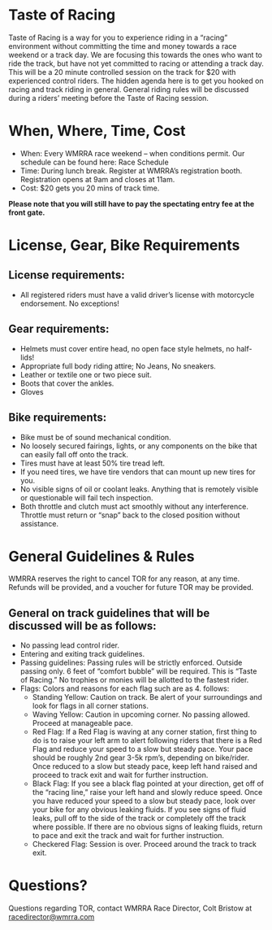 # Taste of Racing
Taste of Racing is a way for you to experience riding in a “racing” environment without committing the time and money towards a race weekend or a track day. We are focusing this towards the ones who want to ride the track, but have not yet committed to racing or attending a track day. This will be a 20 minute controlled session on the track for $20 with experienced control riders. The hidden agenda here is to get you hooked on racing and track riding in general. General riding rules will be discussed during a riders’ meeting before the Taste of Racing session.

# When, Where, Time, Cost
- When: Every WMRRA race weekend – when conditions permit.
Our schedule can be found here: Race Schedule
- Time: During lunch break.
Register at WMRRA’s registration booth.
Registration opens at 9am and closes at 11am.
- Cost: $20 gets you 20 mins of track time.

**Please note that you will still have to pay the spectating entry fee at the front gate.**

# License, Gear, Bike Requirements
## License requirements:

- All registered riders must have a valid driver’s license with motorcycle endorsement. No exceptions!

## Gear requirements:

- Helmets must cover entire head, no open face style helmets, no half-lids!
- Appropriate full body riding attire; No Jeans, No sneakers.
- Leather or textile one or two piece suit.
- Boots that cover the ankles.
- Gloves

## Bike requirements:

- Bike must be of sound mechanical condition.
- No loosely secured fairings, lights, or any components on the bike that can easily fall off onto the track.
- Tires must have at least 50% tire tread left.
- If you need tires, we have tire vendors that can mount up new tires for you.
- No visible signs of oil or coolant leaks. Anything that is remotely visible or questionable will fail tech inspection.
- Both throttle and clutch must act smoothly without any interference. Throttle must return or “snap” back to the closed position without assistance.

# General Guidelines & Rules
WMRRA reserves the right to cancel TOR for any reason, at any time. Refunds will be provided, and a voucher for future TOR may be provided.

## General on track guidelines that will be discussed will be as follows:

- No passing lead control rider.
- Entering and exiting track guidelines.
- Passing guidelines: Passing rules will be strictly enforced. Outside passing only. 6 feet of “comfort bubble” will be required. This is “Taste of Racing.” No trophies or monies will be allotted to the fastest rider.
-  Flags: Colors and reasons for each flag such are as 4. follows:
    - Standing Yellow: Caution on track. Be alert of your surroundings and look for flags in all corner stations.
    - Waving Yellow: Caution in upcoming corner. No passing allowed. Proceed at manageable pace.
    - Red Flag: If a Red Flag is waving at any corner station, first thing to do is to raise your left arm to alert following riders that there is a Red Flag and reduce your speed to a slow but steady pace. Your pace should be roughly 2nd gear 3-5k rpm’s, depending on bike/rider. Once reduced to a slow but steady pace, keep left hand raised and proceed to track exit and wait for further instruction.
    - Black Flag: If you see a black flag pointed at your direction, get off of the “racing line,” raise your left hand and slowly reduce speed. Once you have reduced your speed to a slow but steady pace, look over your bike for any obvious leaking fluids. If you see signs of fluid leaks, pull off to the side of the track or completely off the track where possible. If there are no obvious signs of leaking fluids, return to pace and exit the track and wait for further instruction.
    - Checkered Flag: Session is over. Proceed around the track to track exit.

# Questions?
Questions regarding TOR, contact WMRRA Race Director, Colt Bristow at racedirector@wmrra.com